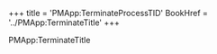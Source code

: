 +++
title = 'PMApp:TerminateProcessTID'
BookHref = '../PMApp:TerminateTitle'
+++

PMApp:TerminateTitle
